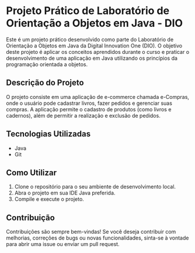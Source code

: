 

# Projeto Prático de Laboratório de Orientação a Objetos em Java - DIO

Este é um projeto prático desenvolvido como parte do Laboratório de Orientação a Objetos em Java da Digital Innovation One (DIO). O objetivo deste projeto é aplicar os conceitos aprendidos durante o curso e praticar o desenvolvimento de uma aplicação em Java utilizando os princípios da programação orientada a objetos.

## Descrição do Projeto

O projeto consiste em uma aplicação de e-commerce chamada e-Compras, onde o usuário pode cadastrar livros, fazer pedidos e gerenciar suas compras. A aplicação permite o cadastro de produtos (como livros e cadernos), além de permitir a realização e exclusão de pedidos.

## Tecnologias Utilizadas

- Java
- Git

## Como Utilizar

1. Clone o repositório para o seu ambiente de desenvolvimento local.
2. Abra o projeto em sua IDE Java preferida.
3. Compile e execute o projeto.

## Contribuição

Contribuições são sempre bem-vindas! Se você deseja contribuir com melhorias, correções de bugs ou novas funcionalidades, sinta-se à vontade para abrir uma issue ou enviar um pull request.
 